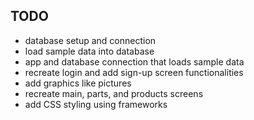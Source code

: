 ## TODO

- database setup and connection
- load sample data into database
- app and database connection that loads sample data
- recreate login and add sign-up screen functionalities
- add graphics like pictures
- recreate main, parts, and products screens
- add CSS styling using frameworks
